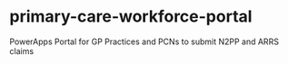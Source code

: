 # primary-care-workforce-portal
PowerApps Portal for GP Practices and PCNs to submit N2PP and ARRS claims
